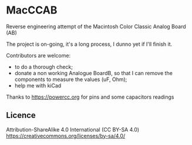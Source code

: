 # MacCCAB
Reverse engineering attempt of the Macintosh Color Classic Analog Board (AB)

The project is on-going, it's a long process, I dunno yet if I'll finish it.

Contributors are welcome:
- to do a thorough check;
- donate a non working Analogue BoardB, so that I can remove the components to measure the values (uF, Ohm);
- help me with kiCad

Thanks to https://powercc.org for pins and some capacitors readings

## Licence
Attribution-ShareAlike 4.0 International (CC BY-SA 4.0)
https://creativecommons.org/licenses/by-sa/4.0/
